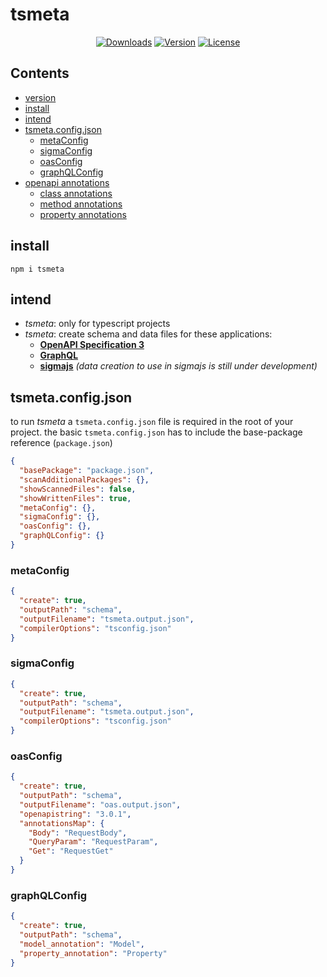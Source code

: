 # tsmeta

<p align="center">
  <a href="https://npmcharts.com/compare/tsmeta?minimal=true"><img src="https://img.shields.io/npm/dm/tsmeta.svg" alt="Downloads"></a>
  <a href="https://www.npmjs.com/package/tsmeta"><img src="https://img.shields.io/npm/v/tsmeta.svg" alt="Version"></a>
  <a href="https://www.npmjs.com/package/tsmeta"><img src="https://img.shields.io/npm/l/tsmeta.svg" alt="License"></a>
</p>

## Contents
- [version](#version)
- [install](#install)
- [intend](#intend)
- [tsmeta.config.json](#tsmeta.config.json)
  - [metaConfig](#metaConfig)
  - [sigmaConfig](#sigmaConfig)
  - [oasConfig](#oasConfig)
  - [graphQLConfig](#graphQLConfig)
- [openapi annotations](#openapi_annotations)
  - [class annotations](#class_annotations)
  - [method annotations](#method_annotations)
  - [property annotations](#property_annotations)

## install
```
npm i tsmeta
```

## intend

- _tsmeta_: only for typescript projects
- _tsmeta_: create schema and data files for these applications:
  - __[OpenAPI Specification 3](https://github.com/OAI/OpenAPI-Specification/blob/master/versions/3.0.1.md)__
  - __[GraphQL](https://graphql.org/)__
  - __[sigmajs](http://sigmajs.org/)__ _(data creation to use in sigmajs is still under development)_

## tsmeta.config.json
to run _tsmeta_ a `tsmeta.config.json` file is required in the root of your project.
the basic `tsmeta.config.json` has to include the base-package reference (`package.json`)
```json
{
  "basePackage": "package.json",
  "scanAdditionalPackages": {},
  "showScannedFiles": false,
  "showWrittenFiles": true,
  "metaConfig": {},
  "sigmaConfig": {},
  "oasConfig": {},
  "graphQLConfig": {}
}
```
### metaConfig
```json
{
  "create": true,
  "outputPath": "schema",
  "outputFilename": "tsmeta.output.json",
  "compilerOptions": "tsconfig.json"
}
```
### sigmaConfig
```json
{
  "create": true,
  "outputPath": "schema",
  "outputFilename": "tsmeta.output.json",
  "compilerOptions": "tsconfig.json"
}
```
### oasConfig
```json
{
  "create": true,
  "outputPath": "schema",
  "outputFilename": "oas.output.json",
  "openapistring": "3.0.1",
  "annotationsMap": {
    "Body": "RequestBody",
    "QueryParam": "RequestParam",
    "Get": "RequestGet"
  }
}
```
### graphQLConfig
```json
{
  "create": true,
  "outputPath": "schema",
  "model_annotation": "Model",
  "property_annotation": "Property"
}
```
